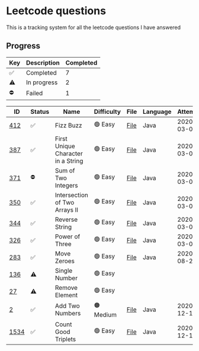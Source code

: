 # Leetcode questions

This is a tracking system for all the leetcode questions I have answered

## Progress

| Key | Description | Completed |
| --- | --- | --- |
| ✅ | Completed | 7 |
| ⚠️ | In progress | 2 |
| ⛔️ | Failed | 1 |

| ID | Status | Name | Difficulty | File | Language | Attempted | Completed |
| --- | --- | --- | --- | --- | --- | --- | --- |
| [412](https://leetcode.com/problems/fizz-buzz/) |  ✅ | Fizz Buzz | 🟢 Easy | [File](easy/fizzbuzz/Fizzbuzz.java) | Java | 2020-03-05 | 2020-03-05 |
| [387](https://leetcode.com/problems/first-unique-character-in-a-string/) |  ✅ |First Unique Character in a String | 🟢 Easy | [File](easy/firstUniqueCharInString/FirstUniqueCharInString.java) | Java | 2020-03-05 | 2020-03-05 |
| [371](https://leetcode.com/problems/sum-of-two-integers/) | ⛔️ | Sum of Two Integers | 🟢 Easy | [File](easy/sumOfTwoIntegers/SumOfTwoIntegers.java) | Java | 2020-03-06 | |
| [350](https://leetcode.com/problems/intersection-of-two-arrays-ii/) | ✅ | Intersection of Two Arrays II | 🟢 Easy | [File](easy/intersectionOfArraysII/IntersectionOfArraysII.java) | Java | 2020-03-06 | 2020-03-06 |
| [344](https://leetcode.com/problems/reverse-string/) | ✅ | Reverse String | 🟢 Easy | [File](easy/reverseString/ReverseString.java) | Java | 2020-03-06 | 2020-03-06 |
| [326](https://leetcode.com/problems/power-of-three/) | ✅ | Power of Three | 🟢 Easy | [File](easy/powerOfThree/PowerOfThree.java) | Java | 2020-03-07 | 2020-03-07 |
| [283](https://leetcode.com/problems/move-zeroes/) | ✅ | Move Zeroes | 🟢 Easy | [File](easy/moveZeroes/MoveZeroes.java) | Java | 2020-08-29 | 2020-08-29 |
| [136](https://leetcode.com/problems/single-number/) | ⚠️ | Single Number | 🟢 Easy | | | | |
| [27](https://leetcode.com/problems/remove-element/) | ⚠️ | Remove Element | 🟢 Easy | | | | |
| [2](https://leetcode.com/problems/add-two-numbers/) | ✅ | Add Two Numbers | 🟠 Medium | [File](medium/addTwoNumbers/AddTwoNumbers.java) | Java | 2020-12-11 | 2020-12-11 |
| [1534](https://leetcode.com/problems/count-good-triplets/) | ✅ | Count Good Triplets | 🟢 Easy |[File](easy/countGoodTriplets/CountGoodTriplets.java) | Java | 2020-12-13 | 2020-12-18 |
